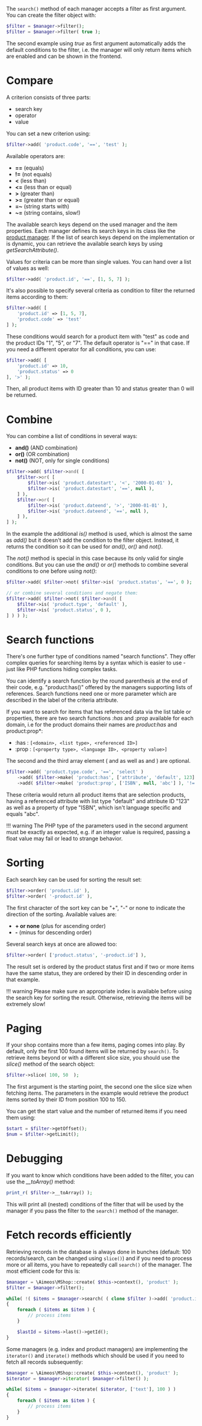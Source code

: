 The `search()` method of each manager accepts a filter as first argument. You can create the filter object with:

```php
$filter = $manager->filter();
$filter = $manager->filter( true );
```

The second example using *true* as first argument automatically adds the default conditions to the filter, i.e. the manager will only return items which are enabled and can be shown in the frontend.

# Compare

A criterion consists of three parts:

* search key
* operator
* value

You can set a new criterion using:

```php
$filter->add( 'product.code', '==', 'test' );
```

Available operators are:

* **==** (equals)
* **!=** (not equals)
* **<** (less than)
* **<=** (less than or equal)
* **>** (greater than)
* **>=** (greater than or equal)
* **=~** (string starts with)
* **~=** (string contains, slow!)

The available search keys depend on the used manager and the item properties. Each manager defines its search keys in its class like the [product manager](https://github.com/aimeos/aimeos-core/blob/master/src/MShop/Product/Manager/Standard.php#L30). If the list of search keys depend on the implementation or is dynamic, you can retrieve the available search keys by using *getSearchAttribute()*.

Values for criteria can be more than single values. You can hand over a list of values as well:

```php
$filter->add( 'product.id', '==', [1, 5, 7] );
```

It's also possible to specify several criteria as condition to filter the returned items according to them:

```php
$filter->add( [
    'product.id' => [1, 5, 7],
    'product.code' => 'test'
] );
```

These conditions would search for a product item with "test" as code and the product IDs "1", "5", or "7". The default operator is "==" in that case. If you need a different operator for all conditions, you can use:

```php
$filter->add( [
    'product.id' => 10,
    'product.status' => 0
], '>' );
```

Then, all product items with ID greater than 10 and status greater than 0 will be returned.

# Combine

You can combine a list of conditions in several ways:

* **and()** (AND combination)
* **or()** (OR combination)
* **not()** (NOT, only for single conditions)

```php
$filter->add( $filter->and( [
    $filter->or( [
        $filter->is( 'product.datestart', '<', '2000-01-01' ),
        $filter->is( 'product.datestart', '==', null ),
    ] ),
    $filter->or( [
        $filter->is( 'product.dateend', '>', '2000-01-01' ),
        $filter->is( 'product.dateend', '==', null ),
    ] ),
] );
```

In the example the additional *is()* method is used, which is almost the same as *add()* but it doesn't add the condition to the filter object. Instead, it returns the condition so it can be used for *and()*, *or()* and *not()*.

The *not()* method is special in this case because its only valid for single conditions. But you can use the *and()* or *or()* methods to combine several conditions to one before using *not()*:

```php
$filter->add( $filter->not( $filter->is( 'product.status', '==', 0 );

// or combine several conditions and negate them:
$filter->add( $filter->not( $filter->and( [
    $filter->is( 'product.type', 'default' ),
    $filter->is( 'product.status', 0 ),
] ) ) );
```

# Search functions

There's one further type of conditions named "search functions". They offer complex queries for searching items by a syntax which is easier to use - just like PHP functions hiding complex tasks.

You can identify a search function by the round parenthesis at the end of their code, e.g. "product:has()" offered by the managers supporting lists of references. Search functions need one or more parameter which are described in the label of the criteria attribute.

If you want to search for items that has referenced data via the list table or properties, there are two search functions *:has* and *:prop* available for each domain, i.e for the product domains their names are *product:has* and product:prop*:

* :has : `[<domain>, <list type>, <referenced ID>]`
* :prop : `[<property type>, <language ID>, <property value>]`

The second and the third array element (<list type> and <referenced ID> as well as <language ID> and <property value>) are optional.

```php
$filter->add( 'product.type.code', '==', 'select' )
    ->add( $filter->make( 'product:has', ['attribute', 'default', 123] ), '!=', null )
    ->add( $filter->make( 'product:prop', ['ISBN', null, 'abc'] ), '!=', null );
```

These criteria would return all product items that are selection products, having a referenced attribute with list type "default" and attribute ID "123" as well as a property of type "ISBN", which isn't language specific and equals "abc".

!!! warning
    The PHP type of the parameters used in the second argument must be exactly as expected, e.g. if an integer value is required, passing a float value may fail or lead to strange behavior.

# Sorting

Each search key can be used for sorting the result set:

```php
$filter->order( 'product.id' ),
$filter->order( '-product.id' ),
```

The first character of the sort key can be "+", "-" or none to indicate the direction of the sorting. Available values are:

* **+ or none** (plus for ascending order)
* **-** (minus for descending order)

Several search keys at once are allowed too:

```php
$filter->order( ['product.status', '-product.id'] ),
```

The result set is ordered by the product status first and if two or more items have the same status, they are ordered by their ID in descending order in that example.

!!! warning
    Please make sure an appropriate index is available before using the search key for sorting the result. Otherwise, retrieving the items will be extremely slow!

# Paging

If your shop contains more than a few items, paging comes into play. By default, only the first 100 found items will be returned by `search()`. To retrieve items beyond or with a different slice size, you should use the *slice()* method of the search object:

```php
$filter->slice( 100, 50  );
```

The first argument is the starting point, the second one the slice size when fetching items. The parameters in the example would retrieve the product items sorted by their ID from position 100 to 150.

You can get the start value and the number of returned items if you need them using:

```php
$start = $filter->getOffset();
$num = $filter->getLimit();
```

# Debugging

If you want to know which conditions have been added to the filter, you can use the *__toArray()* method:

```php
print_r( $filter->__toArray() );
```

This will print all (nested) conditions of the filter that will be used by the manager if you pass the filter to the `search()` method of the manager.

# Fetch records efficiently

Retrieving records in the database is always done in bunches (default: 100 records/search, can be changed using `slice()`) and if you need to process more or all items, you have to repeatedly call `search()` of the manager. The most efficient code for this is:

```php
$manager = \Aimeos\MShop::create( $this->context(), 'product' );
$filter = $manager->filter();

while( !( $items = $manager->search( ( clone $filter )->add( 'product.id', '>', $lastId ?? 0 ), ['text'] ) )->isEmpty() )
{
    foreach ( $items as $item ) {
        // process items
    }

    $lastId = $items->last()->getId();
}
```

Some managers (e.g. index and product managers) are implementing the `iterator()` and `iterate()` methods which should be used if you need to fetch all records subsequently:

```php
$manager = \Aimeos\MShop::create( $this->context(), 'product' );
$iterator = $manager->iterator( $manager->filter() );

while( $items = $manager->iterate( $iterator, ['text'], 100 ) )
{
    foreach ( $items as $item ) {
        // process items
    }
}
```
